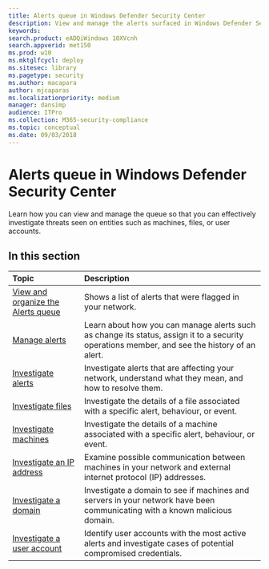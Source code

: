 ```yaml
---
title: Alerts queue in Windows Defender Security Center
description: View and manage the alerts surfaced in Windows Defender Security Center
keywords: 
search.product: eADQiWindows 10XVcnh
search.appverid: met150
ms.prod: w10
ms.mktglfcycl: deploy
ms.sitesec: library
ms.pagetype: security
ms.author: macapara
author: mjcaparas
ms.localizationpriority: medium
manager: dansimp
audience: ITPro
ms.collection: M365-security-compliance 
ms.topic: conceptual
ms.date: 09/03/2018
---
```


# Alerts queue in Windows Defender Security Center
Learn how you can view and manage the queue so that you can effectively investigate threats seen on entities such as machines, files, or user accounts.


## In this section
Topic | Description 
:---|:---
[View and organize the Alerts queue](alerts-queue-windows-defender-advanced-threat-protection.md) | Shows a list of alerts that were flagged in your network.
[Manage alerts](manage-alerts-windows-defender-advanced-threat-protection.md) | Learn about how you can manage alerts such as change its status, assign it to a security operations member, and see the history of an alert.
[Investigate alerts](investigate-alerts-windows-defender-advanced-threat-protection.md)| Investigate alerts that are affecting your network, understand what they mean, and how to resolve them.
[Investigate files](investigate-files-windows-defender-advanced-threat-protection.md)| Investigate the details of a file associated with a specific alert, behaviour, or event. 
[Investigate machines](investigate-machines-windows-defender-advanced-threat-protection.md)| Investigate the details of a machine associated with a specific alert, behaviour, or event. 
[Investigate an IP address](investigate-ip-windows-defender-advanced-threat-protection.md) | Examine possible communication between machines in your network and external internet protocol (IP) addresses.
[Investigate a domain](investigate-domain-windows-defender-advanced-threat-protection.md) | Investigate a domain to see if machines and servers in your network have been communicating with a known malicious domain. 
[Investigate a user account](investigate-user-windows-defender-advanced-threat-protection.md) | Identify user accounts with the most active alerts and investigate cases of potential compromised credentials.  


